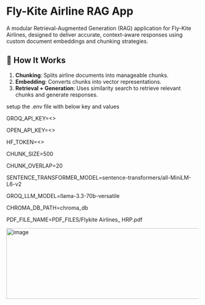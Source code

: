 # Fly-Kite Airline RAG App

A modular Retrieval-Augmented Generation (RAG) application for Fly-Kite Airlines, designed to deliver accurate, context-aware responses using custom document embeddings and chunking strategies.

## 🧠 How It Works

1. **Chunking**: Splits airline documents into manageable chunks.
2. **Embedding**: Converts chunks into vector representations.
3. **Retrieval + Generation**: Uses similarity search to retrieve relevant chunks and generate responses.


setup the .env file with below key and values

GROQ_API_KEY=<<groq key>>

OPEN_API_KEY=<<open api key>>

HF_TOKEN=<<HF TOKEN>>

CHUNK_SIZE=500

CHUNK_OVERLAP=20

SENTENCE_TRANSFORMER_MODEL=sentence-transformers/all-MiniLM-L6-v2

GROQ_LLM_MODEL=llama-3.3-70b-versatile

CHROMA_DB_PATH=chroma_db

PDF_FILE_NAME=PDF_FILES/Flykite Airlines_ HRP.pdf

<img width="703" height="185" alt="image" src="https://github.com/user-attachments/assets/3e58094c-4ed0-4953-a3bb-abeed25a4e01" />
